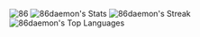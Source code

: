 ![86](thebooksonthetable.png)
![86daemon's Stats](https://github-readme-stats.vercel.app/api?username=86daemon&theme=dark&show_icons=true&hide_border=false&count_private=true)
![86daemon's Streak](https://github-readme-streak-stats.herokuapp.com/?user=86daemon&theme=dark&hide_border=false)
![86daemon's Top Languages](https://github-readme-stats.vercel.app/api/top-langs/?username=86daemon&theme=dark&show_icons=true&hide_border=false&layout=compact)